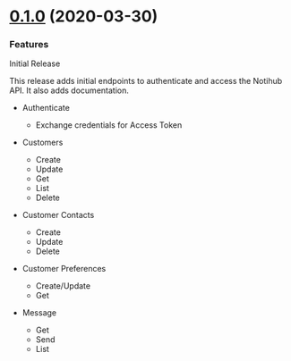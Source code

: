 # [0.1.0](https://github.com/gvillo/notihub-nodejs-sdk/releases/tag/0.1.0) (2020-03-30)
### Features
  Initial Release
  
  This release adds initial endpoints to authenticate and access the Notihub API. It also adds documentation.
  
- Authenticate
  - Exchange credentials for Access Token
  
- Customers
  - Create
  - Update
  - Get
  - List
  - Delete
  
- Customer Contacts
  - Create
  - Update
  - Delete
  
- Customer Preferences
  - Create/Update
  - Get
 
- Message
  - Get
  - Send
  - List
   
    
    
